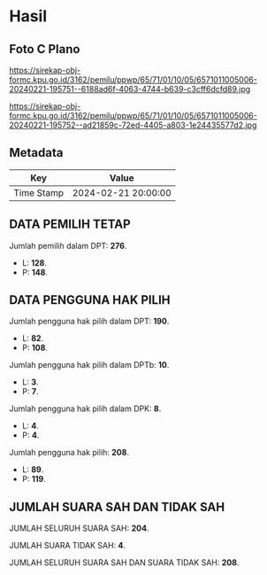 # Hasil

## Foto C Plano

https://sirekap-obj-formc.kpu.go.id/3162/pemilu/ppwp/65/71/01/10/05/6571011005006-20240221-195751--6188ad6f-4063-4744-b639-c3cff6dcfd89.jpg

https://sirekap-obj-formc.kpu.go.id/3162/pemilu/ppwp/65/71/01/10/05/6571011005006-20240221-195752--ad21859c-72ed-4405-a803-1e24435577d2.jpg


## Metadata

| Key        | Value               |
| ---------- | ------------------- |
| Time Stamp | 2024-02-21 20:00:00 |


## DATA PEMILIH TETAP

Jumlah pemilih dalam DPT: **276**.
 * L: **128**.
 * P: **148**.

## DATA PENGGUNA HAK PILIH

Jumlah pengguna hak pilih dalam DPT: **190**.
 * L: **82**.
 * P: **108**.

Jumlah pengguna hak pilih dalam DPTb: **10**.
 * L: **3**.
 * P: **7**.

Jumlah pengguna hak pilih dalam DPK: **8**.
 * L: **4**.
 * P: **4**.

Jumlah pengguna hak pilih: **208**.
 * L: **89**.
 * P: **119**.

## JUMLAH SUARA SAH DAN TIDAK SAH

JUMLAH SELURUH SUARA SAH: **204**.

JUMLAH SUARA TIDAK SAH: **4**.

JUMLAH SELURUH SUARA SAH DAN SUARA TIDAK SAH: **208**.



